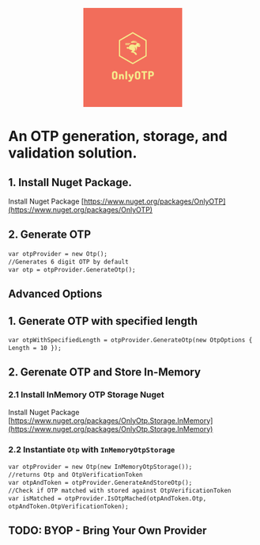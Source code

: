 <p align="center">
  <img src="https://raw.githubusercontent.com/OnlyOTP/OnlyOtpAssets/master/images/facebook_profile_image.png" alt="OnlyOTP Logo" width="200" />
</p>

# An OTP generation, storage, and validation solution. 

## 1. Install Nuget Package.
Install Nuget Package [https://www.nuget.org/packages/OnlyOTP](https://www.nuget.org/packages/OnlyOTP)

## 2. Generate OTP

````CSharp
var otpProvider = new Otp();
//Generates 6 digit OTP by default
var otp = otpProvider.GenerateOtp();
````

## Advanced Options

## 1. Generate OTP with specified length

````CSharp
var otpWithSpecifiedLength = otpProvider.GenerateOtp(new OtpOptions { Length = 10 });
````

## 2. Gerenate OTP and Store In-Memory
### 2.1  Install InMemory OTP Storage Nuget
Install Nuget Package [https://www.nuget.org/packages/OnlyOtp.Storage.InMemory](https://www.nuget.org/packages/OnlyOtp.Storage.InMemory)
### 2.2 Instantiate `Otp` with `InMemoryOtpStorage`

````CSharp
var otpProvider = new Otp(new InMemoryOtpStorage());
//returns Otp and OtpVerificationToken
var otpAndToken = otpProvider.GenerateAndStoreOtp();
//Check if OTP matched with stored against OtpVerificationToken
var isMatched = otpProvider.IsOtpMached(otpAndToken.Otp, otpAndToken.OtpVerificationToken);
````
## TODO: BYOP - Bring Your Own Provider
